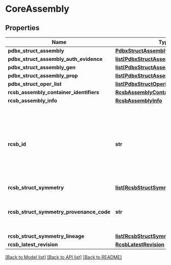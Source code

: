 # CoreAssembly

## Properties
Name | Type | Description | Notes
------------ | ------------- | ------------- | -------------
**pdbx_struct_assembly** | [**PdbxStructAssembly**](PdbxStructAssembly.md) |  | [optional] 
**pdbx_struct_assembly_auth_evidence** | [**list[PdbxStructAssemblyAuthEvidence]**](PdbxStructAssemblyAuthEvidence.md) |  | [optional] 
**pdbx_struct_assembly_gen** | [**list[PdbxStructAssemblyGen]**](PdbxStructAssemblyGen.md) |  | [optional] 
**pdbx_struct_assembly_prop** | [**list[PdbxStructAssemblyProp]**](PdbxStructAssemblyProp.md) |  | [optional] 
**pdbx_struct_oper_list** | [**list[PdbxStructOperList]**](PdbxStructOperList.md) |  | [optional] 
**rcsb_assembly_container_identifiers** | [**RcsbAssemblyContainerIdentifiers**](RcsbAssemblyContainerIdentifiers.md) |  | 
**rcsb_assembly_info** | [**RcsbAssemblyInfo**](RcsbAssemblyInfo.md) |  | [optional] 
**rcsb_id** | **str** | A unique identifier for each object in this assembly container formed by  a dash separated concatenation of entry and assembly identifiers. | 
**rcsb_struct_symmetry** | [**list[RcsbStructSymmetry]**](RcsbStructSymmetry.md) |  | [optional] 
**rcsb_struct_symmetry_provenance_code** | **str** | The title and version of software package used for symmetry calculations. | [optional] 
**rcsb_struct_symmetry_lineage** | [**list[RcsbStructSymmetryLineage]**](RcsbStructSymmetryLineage.md) |  | [optional] 
**rcsb_latest_revision** | [**RcsbLatestRevision**](RcsbLatestRevision.md) |  | [optional] 

[[Back to Model list]](../README.md#documentation-for-models) [[Back to API list]](../README.md#documentation-for-api-endpoints) [[Back to README]](../README.md)

